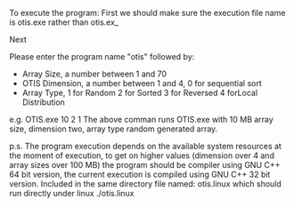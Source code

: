 To execute the program:
First we should make sure the execution file name is otis.exe rather than otis.ex_

Next

Please enter the program name "otis" followed by:

- Array Size, a number between 1 and 70
- OTIS Dimension, a number between 1 and 4, 0 for sequential sort
- Array Type, 1 for Random 2 for Sorted 3 for Reversed 4 forLocal Distribution

e.g. OTIS.exe 10 2 1
The above comman runs OTIS.exe with 10 MB array size, dimension two, array type random generated array.


p.s. The program execution depends on the available system resources at the moment
of execution, to get on higher values (dimension over 4 and array sizes over 100 MB) the 
program should be compiler using GNU C++ 64 bit version, the current execution is compiled
using GNU C++ 32 bit version.
Included in the same directory file named: otis.linux which should run directly under linux
./otis.linux

